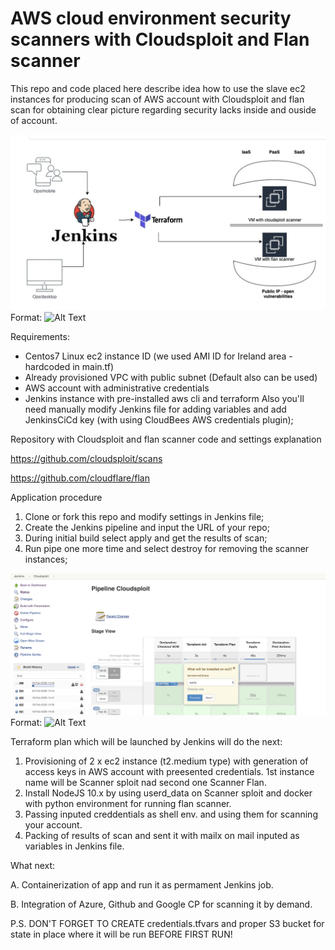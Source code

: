 # AWS cloud environment security scanners with Cloudsploit and Flan scanner

This repo and code placed here describe idea how to use the slave ec2 instances for producing scan of AWS account with Cloudsploit and flan scan for obtaining clear picture regarding security lacks inside and ouside of account. 

![Conception](/images/conception.png)
Format: ![Alt Text](url)

Requirements:
- Centos7 Linux ec2 instance ID (we used AMI ID for Ireland area - hardcoded in main.tf)
- Already provisioned VPC with public subnet (Default also can be used)
- AWS account with administrative credentials
- Jenkins instance with pre-installed aws cli and terraform
Also you'll need manually modify Jenkins file for adding variables and add JenkinsCiCd key (with using CloudBees AWS credentials plugin);

Repository with Cloudsploit and flan scanner code and settings explanation

https://github.com/cloudsploit/scans

https://github.com/cloudflare/flan

Application procedure

1. Clone or fork this repo and modify settings in Jenkins file;
2. Create the Jenkins pipeline and input the URL of your repo;
3. During initial build select apply and get the results of scan;
4. Run pipe one more time and select destroy for removing the scanner instances;

![Jenkins exec](/images/jenkins_exec.png)
Format: ![Alt Text](url)

Terraform plan which will be launched by Jenkins will do the next:
1. Provisioning of 2 x ec2 instance (t2.medium type) with generation of access keys in AWS account with preesented credentials. 1st instance name will be Scanner sploit nad second one Scanner Flan.
2. Install NodeJS 10.x by using userd_data on Scanner sploit and docker with python environment for running flan scanner.
3. Passing inputed creddentials as shell env. and using them for scanning your account.
4. Packing of results of scan and sent it with mailx on mail inputed as variables in Jenkins file.

What next:

A. Containerization of app and run it as permament Jenkins job.

B. Integration of Azure, Github and Google CP for scanning it by demand.

P.S. DON'T FORGET TO CREATE credentials.tfvars and proper S3 bucket for state in place where it will be run BEFORE FIRST RUN!
